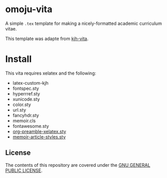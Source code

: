 # omoju-vita

A simple `.tex` template for making a nicely-formatted academic curriculum vitae. 

This template was adapte from [kjh-vita](https://github.com/kjhealy/kjh-vita).


# Install

This vita requires xelatex and the following:
- latex-custom-kjh
- fontspec.sty
- hyperrref.sty
- xunicode.sty
- color.sty
- url.sty
- fancyhdr.sty
- memoir.cls
- fontawesome.sty
- [org-preamble-xelatex.sty](https://github.com/kjhealy/latex-custom-kjh)
- [memoir-article-styles.sty](https://github.com/kjhealy/latex-custom-kjh)




## License

The contents of this repository are covered under the [GNU GENERAL PUBLIC LICENSE](License.md).